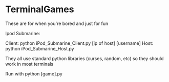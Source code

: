 # TerminalGames
These are for when you're bored and just for fun

Ipod Submarine:

Client: python iPod_Submarine_Client.py [ip of host] [username]
Host: python iPod_Submarine_Host.py

They all use standard python libraries (curses, random, etc) so they should work in most terminals

Run with python [game].py
